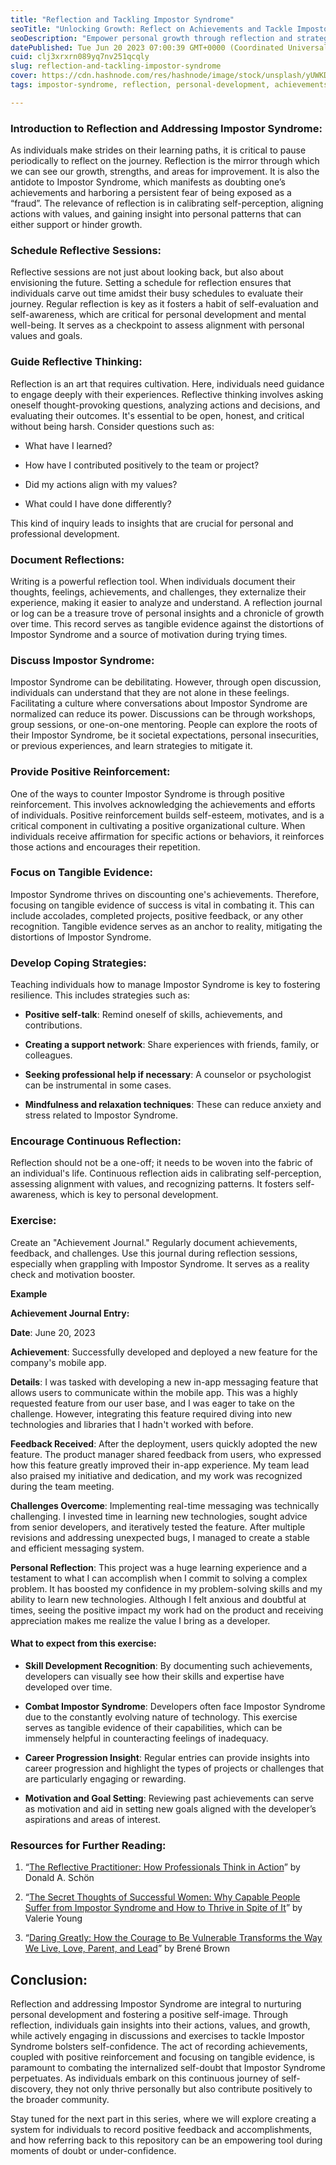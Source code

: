 ```yaml
---
title: "Reflection and Tackling Impostor Syndrome"
seoTitle: "Unlocking Growth: Reflect on Achievements and Tackle Impostor Syndrome"
seoDescription: "Empower personal growth through reflection and strategies to overcome Impostor Syndrome."
datePublished: Tue Jun 20 2023 07:00:39 GMT+0000 (Coordinated Universal Time)
cuid: clj3xrxrn089yq7nv251qcqly
slug: reflection-and-tackling-impostor-syndrome
cover: https://cdn.hashnode.com/res/hashnode/image/stock/unsplash/yUWKDfPLp6w/upload/f28cc4de10d89bd23f6f369f707859e0.jpeg
tags: impostor-syndrome, reflection, personal-development, achievements, coping-strategies

---
```


### **Introduction to Reflection and Addressing Impostor Syndrome:**

As individuals make strides on their learning paths, it is critical to pause periodically to reflect on the journey. Reflection is the mirror through which we can see our growth, strengths, and areas for improvement. It is also the antidote to Impostor Syndrome, which manifests as doubting one’s achievements and harboring a persistent fear of being exposed as a “fraud”. The relevance of reflection is in calibrating self-perception, aligning actions with values, and gaining insight into personal patterns that can either support or hinder growth.

### **Schedule Reflective Sessions:**

Reflective sessions are not just about looking back, but also about envisioning the future. Setting a schedule for reflection ensures that individuals carve out time amidst their busy schedules to evaluate their journey. Regular reflection is key as it fosters a habit of self-evaluation and self-awareness, which are critical for personal development and mental well-being. It serves as a checkpoint to assess alignment with personal values and goals.

### **Guide Reflective Thinking:**

Reflection is an art that requires cultivation. Here, individuals need guidance to engage deeply with their experiences. Reflective thinking involves asking oneself thought-provoking questions, analyzing actions and decisions, and evaluating their outcomes. It's essential to be open, honest, and critical without being harsh. Consider questions such as:

* What have I learned?
    
* How have I contributed positively to the team or project?
    
* Did my actions align with my values?
    
* What could I have done differently?
    

This kind of inquiry leads to insights that are crucial for personal and professional development.

### **Document Reflections:**

Writing is a powerful reflection tool. When individuals document their thoughts, feelings, achievements, and challenges, they externalize their experience, making it easier to analyze and understand. A reflection journal or log can be a treasure trove of personal insights and a chronicle of growth over time. This record serves as tangible evidence against the distortions of Impostor Syndrome and a source of motivation during trying times.

### **Discuss Impostor Syndrome:**

Impostor Syndrome can be debilitating. However, through open discussion, individuals can understand that they are not alone in these feelings. Facilitating a culture where conversations about Impostor Syndrome are normalized can reduce its power. Discussions can be through workshops, group sessions, or one-on-one mentoring. People can explore the roots of their Impostor Syndrome, be it societal expectations, personal insecurities, or previous experiences, and learn strategies to mitigate it.

### **Provide Positive Reinforcement:**

One of the ways to counter Impostor Syndrome is through positive reinforcement. This involves acknowledging the achievements and efforts of individuals. Positive reinforcement builds self-esteem, motivates, and is a critical component in cultivating a positive organizational culture. When individuals receive affirmation for specific actions or behaviors, it reinforces those actions and encourages their repetition.

### **Focus on Tangible Evidence:**

Impostor Syndrome thrives on discounting one's achievements. Therefore, focusing on tangible evidence of success is vital in combating it. This can include accolades, completed projects, positive feedback, or any other recognition. Tangible evidence serves as an anchor to reality, mitigating the distortions of Impostor Syndrome.

### **Develop Coping Strategies:**

Teaching individuals how to manage Impostor Syndrome is key to fostering resilience. This includes strategies such as:

* **Positive self-talk**: Remind oneself of skills, achievements, and contributions.
    
* **Creating a support network**: Share experiences with friends, family, or colleagues.
    
* **Seeking professional help if necessary**: A counselor or psychologist can be instrumental in some cases.
    
* **Mindfulness and relaxation techniques**: These can reduce anxiety and stress related to Impostor Syndrome.
    

### **Encourage Continuous Reflection:**

Reflection should not be a one-off; it needs to be woven into the fabric of an individual's life. Continuous reflection aids in calibrating self-perception, assessing alignment with values, and recognizing patterns. It fosters self-awareness, which is key to personal development.

### **Exercise:**

Create an "Achievement Journal." Regularly document achievements, feedback, and challenges. Use this journal during reflection sessions, especially when grappling with Impostor Syndrome. It serves as a reality check and motivation booster.

**Example**

**Achievement Journal Entry:**

**Date**: June 20, 2023

**Achievement**: Successfully developed and deployed a new feature for the company's mobile app.

**Details**: I was tasked with developing a new in-app messaging feature that allows users to communicate within the mobile app. This was a highly requested feature from our user base, and I was eager to take on the challenge. However, integrating this feature required diving into new technologies and libraries that I hadn't worked with before.

**Feedback Received**: After the deployment, users quickly adopted the new feature. The product manager shared feedback from users, who expressed how this feature greatly improved their in-app experience. My team lead also praised my initiative and dedication, and my work was recognized during the team meeting.

**Challenges Overcome**: Implementing real-time messaging was technically challenging. I invested time in learning new technologies, sought advice from senior developers, and iteratively tested the feature. After multiple revisions and addressing unexpected bugs, I managed to create a stable and efficient messaging system.

**Personal Reflection**: This project was a huge learning experience and a testament to what I can accomplish when I commit to solving a complex problem. It has boosted my confidence in my problem-solving skills and my ability to learn new technologies. Although I felt anxious and doubtful at times, seeing the positive impact my work had on the product and receiving appreciation makes me realize the value I bring as a developer.

#### **What to expect from this exercise:**

* **Skill Development Recognition**: By documenting such achievements, developers can visually see how their skills and expertise have developed over time.
    
* **Combat Impostor Syndrome**: Developers often face Impostor Syndrome due to the constantly evolving nature of technology. This exercise serves as tangible evidence of their capabilities, which can be immensely helpful in counteracting feelings of inadequacy.
    
* **Career Progression Insight**: Regular entries can provide insights into career progression and highlight the types of projects or challenges that are particularly engaging or rewarding.
    
* **Motivation and Goal Setting**: Reviewing past achievements can serve as motivation and aid in setting new goals aligned with the developer’s aspirations and areas of interest.
    

### **Resources for Further Reading:**

1. “[The Reflective Practitioner: How Professionals Think in Action](https://www.amazon.com/Reflective-Practitioner-Professionals-Think-Action/dp/0465068782)” by Donald A. Schön
    
2. “[The Secret Thoughts of Successful Women: Why Capable People Suffer from Impostor Syndrome and How to Thrive in Spite of It](https://www.amazon.com/Secret-Thoughts-Successful-Women-Impostor/dp/0307452719)” by Valerie Young
    
3. “[Daring Greatly: How the Courage to Be Vulnerable Transforms the Way We Live, Love, Parent, and Lead](https://www.amazon.com/Daring-Greatly-Courage-Vulnerable-Transforms/dp/1592408419)” by Brené Brown
    

## **Conclusion:**

Reflection and addressing Impostor Syndrome are integral to nurturing personal development and fostering a positive self-image. Through reflection, individuals gain insights into their actions, values, and growth, while actively engaging in discussions and exercises to tackle Impostor Syndrome bolsters self-confidence. The act of recording achievements, coupled with positive reinforcement and focusing on tangible evidence, is paramount to combating the internalized self-doubt that Impostor Syndrome perpetuates. As individuals embark on this continuous journey of self-discovery, they not only thrive personally but also contribute positively to the broader community.

Stay tuned for the next part in this series, where we will explore creating a system for individuals to record positive feedback and accomplishments, and how referring back to this repository can be an empowering tool during moments of doubt or under-confidence.